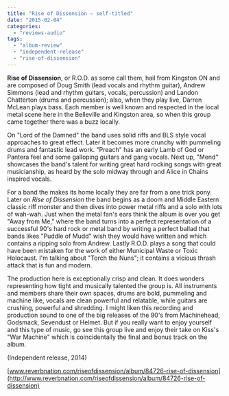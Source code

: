 ```yaml
---
title: "Rise of Dissension – self-titled"
date: "2015-02-04"
categories: 
  - "reviews-audio"
tags: 
  - "album-review"
  - "independent-release"
  - "rise-of-dissension"
---
```


**Rise of Dissension**, or R.O.D. as some call them, hail from Kingston ON and are composed of Doug Smith (lead vocals and rhythm guitar), Andrew Simmons (lead and rhythm guitars, vocals, percussion) and Landon Chatterton (drums and percussion); also, when they play live, Darren McLean plays bass. Each member is well known and respected in the local metal scene here in the Belleville and Kingston area, so when this group came together there was a buzz locally.

On "Lord of the Damned" the band uses solid riffs and BLS style vocal approaches to great effect. Later it becomes more crunchy with pummeling drums and fantastic lead work. "Preach" has an early Lamb of God or Pantera feel and some galloping guitars and gang vocals. Next up, "Mend" showcases the band's talent for writing great hard rocking songs with great musicianship, as heard by the solo midway through and Alice in Chains inspired vocals.

For a band the makes its home locally they are far from a one trick pony. Later on _Rise of Dissension_ the band begins as a doom and Middle Eastern classic riff monster and then dives into power metal riffs and a solo with lots of wah-wah. Just when the metal fan's ears think the album is over you get "Away from Me," where the band turns into a perfect representation of a successful 90's hard rock or metal band by writing a perfect ballad that bands likes "Puddle of Mudd" wish they would have written and which contains a ripping solo from Andrew. Lastly R.O.D. plays a song that could have been mistaken for the work of either Municipal Waste or Toxic Holocaust. I'm talking about "Torch the Nuns"; it contains a vicious thrash attack that is fun and modern.

The production here is exceptionally crisp and clean. It does wonders representing how tight and musically talented the group is. All instruments and members share their own spaces, drums are bold, pummeling and machine like, vocals are clean powerful and relatable, while guitars are crushing, powerful and shredding. I might liken this recording and production sound to one of the big releases of the 90's from Machinehead, Godsmack, Sevendust or Helmet. But if you really want to enjoy yourself and this type of music, go see this group live and enjoy their take on Kiss's "War Machine" which is coincidentally the final and bonus track on the album.

(Independent release, 2014)

[www.reverbnation.com/riseofdissension/album/84726-rise-of-dissension](http://www.reverbnation.com/riseofdissension/album/84726-rise-of-dissension)
